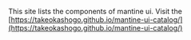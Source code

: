 This site lists the components of mantine ui.
Visit the [https://takeokashogo.github.io/mantine-ui-catalog/](https://takeokashogo.github.io/mantine-ui-catalog/)
